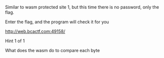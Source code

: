 Similar to wasm protected site 1, but this time there is no password, only the flag.

Enter the flag, and the program will check it for you

http://web.bcactf.com:49158/

Hint 1 of 1

What does the wasm do to compare each byte